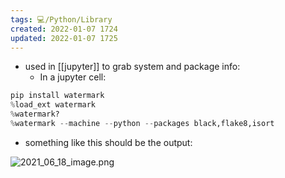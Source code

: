 ```yaml
---
tags: 💻️/Python/Library
created: 2022-01-07 1724
updated: 2022-01-07 1725
---
```


- used in [[jupyter]] to grab system and package info:
	- In a jupyter cell:
	
```python
pip install watermark
%load_ext watermark
%watermark?
%watermark --machine --python --packages black,flake8,isort
```

- something like this should be the output:

![2021_06_18_image.png](https://cdn.logseq.com/%2F07ac90d5-a8a5-495c-84ae-a5c969228e38c1296640-83c9-4588-b41d-f8e91e2ab5822021_06_18_image.png?Expires=4777633268&Signature=aYkwGo-6-yInnOVf0KRs12-YwndjHEQKddn2QYzn2nB8qtenauJEPqRhBix9jXaBrOSRLQa-coLIzweQZi3VCTbve~J65UMjj21DtA7p7lAZ55fgSPEl8ui9JUFOMUlaKwRFukcyqnZBTUzurBGGHXUer-gbgImcZPJ5a8lpH1m-G9jghfeugAZ87cCALsLVP29~behdFc5vKzrS9wdUmit-y9oH~AzjBjRVOTshK3OiQOmrFwCNeKmxfxbCk5S1WYZ5FtcOOzrw-7ulEkbIGlh48JxdwalQUFHGZ~Ar90TVHKEsSdK7qw4kmyuuLe8KLi5XoyxHuRQVuJOnoJhvcQ__&Key-Pair-Id=APKAJE5CCD6X7MP6PTEA)
